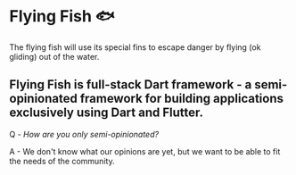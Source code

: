 # Flying Fish 🐟

The flying fish will use its special fins to escape danger by flying (ok gliding) out of the water.

## Flying Fish is full-stack Dart framework - a semi-opinionated framework for building applications exclusively using Dart and Flutter. 

Q - _How are you only semi-opinionated?_

A - We don't know what our opinions are yet, but we want to be able to fit the needs of the community.
